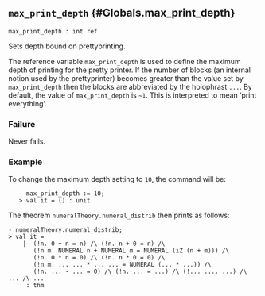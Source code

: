 ## `max_print_depth` {#Globals.max_print_depth}


```
max_print_depth : int ref
```



Sets depth bound on prettyprinting.


The reference variable `max_print_depth` is used to define the
maximum depth of printing for the pretty printer. If the number of
blocks (an internal notion used by the prettyprinter) becomes greater
than the value set by `max_print_depth` then the blocks are
abbreviated by the holophrast `...`. By default, the value of
`max_print_depth` is `~1`. This is interpreted to mean ‘print everything’.

### Failure

Never fails.

### Example

To change the maximum depth setting to `10`, the command will be:
    
       - max_print_depth := 10;
       > val it = () : unit
    
The theorem `numeralTheory.numeral_distrib` then prints as
follows:
    
    - numeralTheory.numeral_distrib;
    > val it =
        |- (!n. 0 + n = n) /\ (!n. n + 0 = n) /\
           (!n m. NUMERAL n + NUMERAL m = NUMERAL (iZ (n + m))) /\
           (!n. 0 * n = 0) /\ (!n. n * 0 = 0) /\
           (!n m. ... ... * ... ... = NUMERAL (... * ...)) /\
           (!n. ... - ... = 0) /\ (!n. ... = ...) /\ (!... .... ...) /\ ... /\ ...
         : thm
    


